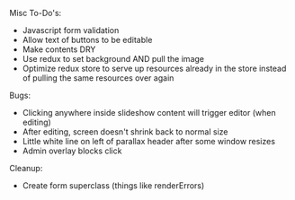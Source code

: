 Misc To-Do's:
- Javascript form validation
- Allow text of buttons to be editable
- Make contents DRY
- Use redux to set background AND pull the image
- Optimize redux store to serve up resources already in the store instead of pulling the same resources over again

Bugs:
- Clicking anywhere inside slideshow content will trigger editor (when editing)
- After editing, screen doesn't shrink back to normal size
- Little white line on left of parallax header after some window resizes
- Admin overlay blocks click

Cleanup:
- Create form superclass (things like renderErrors)
